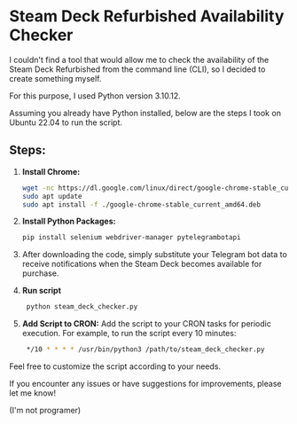 # Steam Deck Refurbished Availability Checker

I couldn't find a tool that would allow me to check the availability of the Steam Deck Refurbished from the command line (CLI), so I decided to create something myself.

For this purpose, I used Python version 3.10.12.

Assuming you already have Python installed, below are the steps I took on Ubuntu 22.04 to run the script.

## Steps:

1. **Install Chrome:**
   ```bash
   wget -nc https://dl.google.com/linux/direct/google-chrome-stable_current_amd64.deb 
   sudo apt update 
   sudo apt install -f ./google-chrome-stable_current_amd64.deb 

2. **Install Python Packages:**
   ```bash
   pip install selenium webdriver-manager pytelegrambotapi

3. After downloading the code, simply substitute your Telegram bot data to receive notifications when the Steam Deck becomes available for purchase.

4. **Run script**
   ```bash
    python steam_deck_checker.py

5. **Add Script to CRON:**
  Add the script to your CRON tasks for periodic execution. For example, to run the script every 10 minutes:

   ```bash
    */10 * * * * /usr/bin/python3 /path/to/steam_deck_checker.py

Feel free to customize the script according to your needs.

If you encounter any issues or have suggestions for improvements, please let me know!



(I'm not programer)

